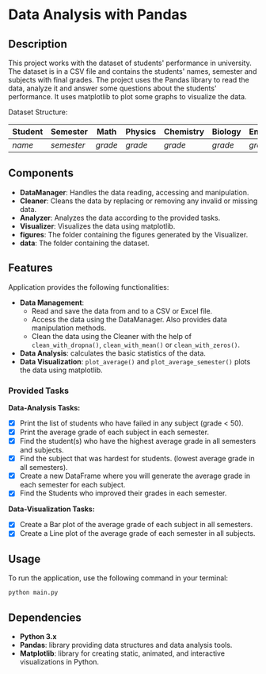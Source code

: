 # Data Analysis with Pandas

## Description
This project works with the dataset of students' performance in university. 
The dataset is in a CSV file and contains the students' names, semester and 
subjects with final grades. The project uses the Pandas library to read the
data, analyze it and answer some questions about the students' performance.
It uses matplotlib to plot some graphs to visualize the data.

Dataset Structure:

| Student |  Semester  | Math    | Physics | Chemistry | Biology | English |
|---------|------------|---------|---------|-----------|---------|---------|
| _name_  | _semester_ | _grade_ | _grade_ |  _grade_  | _grade_ | _grade_ |


## Components
* **DataManager**: Handles the data reading, accessing and manipulation.
* **Cleaner**: Cleans the data by replacing or removing any invalid or missing data.
* **Analyzer**: Analyzes the data according to the provided tasks.
* **Visualizer**: Visualizes the data using matplotlib.
* **figures**: The folder containing the figures generated by the Visualizer.
* **data**: The folder containing the dataset.

## **Features** ##
Application provides the following functionalities:
* **Data Management**:
  * Read and save the data from and to a CSV or Excel file.
  * Access the data using the DataManager. Also provides data manipulation methods.
  * Clean the data using the Cleaner with the help of `clean_with_dropna()`, `clean_with_mean()` or `clean_with_zeros()`.
* **Data Analysis**: calculates the basic statistics of the data.
* **Data Visualization**: `plot_average()` and `plot_average_semester()` plots the data using matplotlib.


### Provided Tasks
**Data-Analysis Tasks:**
- [x] Print the list of students who have failed in any subject (grade < 50).
- [x] Print the average grade of each subject in each semester.
- [x] Find the student(s) who have the highest average grade in all semesters and subjects.
- [x] Find the subject that was hardest for students. (lowest average grade in all semesters).
- [x] Create a new DataFrame where you will generate the average grade in each semester for each subject.
- [x] Find the Students who improved their grades in each semester.

**Data-Visualization Tasks:**
- [x] Create a Bar plot of the average grade of each subject in all semesters.
- [x] Create a Line plot of the average grade of each semester in all subjects.

## Usage
To run the application, use the following command in your terminal:
```bash
python main.py
```

## Dependencies
* **Python 3.x**
* **Pandas**: library providing data structures and data analysis tools.
* **Matplotlib**: library for creating static, animated, and interactive visualizations in Python.

